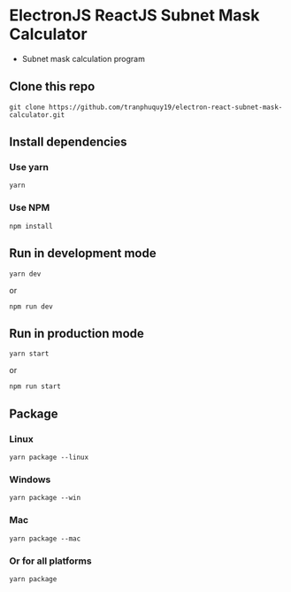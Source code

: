 # ElectronJS ReactJS Subnet Mask Calculator

- Subnet mask calculation program

## Clone this repo
```git clone https://github.com/tranphuquy19/electron-react-subnet-mask-calculator.git```

## Install dependencies
### Use yarn
```
yarn
```
### Use NPM
```
npm install
```

## Run in development mode
```
yarn dev
```  
or  
```
npm run dev
```

## Run in production mode
```
yarn start
``` 
or 
```
npm run start
```

## Package
### Linux
```
yarn package --linux
```

### Windows
```
yarn package --win
```

### Mac
```
yarn package --mac
```

### Or for all platforms
```
yarn package
```
